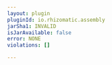 ```yaml
---
layout: plugin
pluginId: io.rhizomatic.assembly
jarSha1: INVALID
isJarAvailable: false
error: NONE
violations: []

---
```

